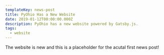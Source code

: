 ```yaml
---
templateKey: news-post
title: PyOhio Has a New Website
date: 2019-01-12T00:00:00.000Z
description: PyOhio has a new website powered by Gatsby.js.
tags:
  - website
---
```


The website is new and this is a placeholder for the acutal first news post!